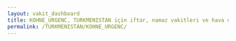 ```yaml
---
layout: vakit_dashboard
title: KOHNE_URGENC, TURKMENISTAN için iftar, namaz vakitleri ve hava durumu - ilçe/eyalet seç
permalink: /TURKMENISTAN/KOHNE_URGENC/
---
```


<script type="text/javascript">
  var GLOBAL_COUNTRY = 'TURKMENISTAN';
  var GLOBAL_CITY = 'KOHNE_URGENC';
  var GLOBAL_STATE = '';
  var lat = 72;
  var lon = 21;
</script>
